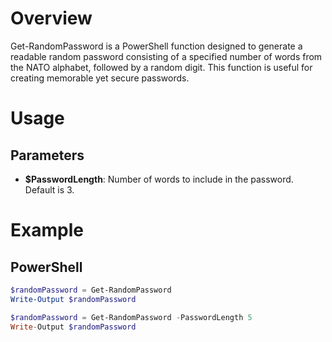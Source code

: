 # Overview
Get-RandomPassword is a PowerShell function designed to generate a readable random password consisting of a specified number of words from the NATO alphabet, followed by a random digit. This function is useful for creating memorable yet secure passwords.

# Usage
## Parameters
* **$PasswordLength**: Number of words to include in the password. Default is 3.

# Example
## PowerShell
```PowerShell
$randomPassword = Get-RandomPassword
Write-Output $randomPassword
```
```PowerShell
$randomPassword = Get-RandomPassword -PasswordLength 5
Write-Output $randomPassword
```
